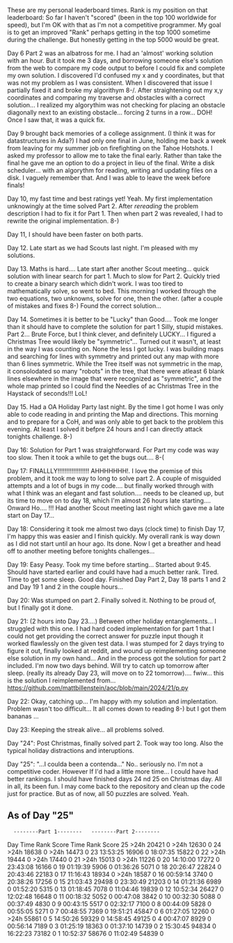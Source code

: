 

These are my personal leaderboard times. Rank is my position on that leaderboard:
So far I haven't "scored" (been in the top 100 worldwide for speed), but I'm OK
with that as I'm not a competitive programmer.  My goal is to get an improved
"Rank" perhaps getting in the top 1000 sometime during the challenge. But
honestly getting in the top 5000 would be great.

Day 6 Part 2 was an albatross for me.  I had an 'almost' working solution
with an hour.  But it took me 3 days, and borrowing someone else's solution
from the web to compare my code output to before I could fix and complete
my own solution.   I discovered I'd confused my x and y coordinates, but
that was not my problem as I was consistent.  When I discovered that issue
I partially fixed it and broke my algorithym 8-/.  After straightening out
my x,y coordinates and comparing my traverse and obstacles with a correct
solution... I realized my algorythim was not checking for placing an obstacle
diagonally next to an existing obstacle... forcing 2 turns in a row... DOH!
Once I saw that, it was a quick fix.

Day 9 brought back memories of a college assignment. (I think it was for
datastructures in Ada?)  I had only one final in June, holding me back a
week from leaving for my summer job on firefighting on the Tahoe Hotshots.
I asked my professor to allow me to take the final early.  Rather than take
the final he gave me an option to do a project in lieu of the final.  Write
a disk scheduler... with an algorythm for reading, writing and updating
files on a disk.  I vaguely remember that.  And I was able to leave the
week before finals!

Day 10, my fast time and best ratings yet! Yeah.  My first implementation
unknowingly at the time solved Part 2. After _rereading_ the problem
description I had to fix it for Part 1.  Then when part 2 was revealed,
I had to rewrite the original implementation.  8-)

Day 11, I should have been faster on both parts.

Day 12. Late start as we had Scouts last night.  I'm pleased with my solutions.

Day 13. Maths is hard....  Late start after another Scout meeting...
quick solution with linear search for part 1.  Much to slow for Part 2.
Quickly tried to create a binary search which didn't work.  I was too
tired to mathematically solve, so went to bed.  This morning I worked
through the two equations, two unknowns, solve for one, then the other.
(after a couple of mistakes and fixes 8-) Found the correct solution...

Day 14.  Sometimes it is better to be "Lucky" than Good....
Took me longer than it should have to complete the solution for part 1
Silly, stupid mistakes.
Part 2... Brute Force, but I think clever, and definitely LUCKY...
I figured a Christmas Tree would likely be "symmetric"... Turned out it
wasn't, at least in the way I was counting on.  None the less I got lucky.
I was building maps and searching for lines with symmetry and printed out
any map with more than 6 lines symmetric.  While the Tree itself was not
symmetric in the map,  it consolodated so many "robots" in the tree, that
there were atleast 6 blank lines elsewhere in the image that were recognized
as "symmetric", and the whole map printed so I could find the Needles of
ac Christmas Tree in the Haystack of seconds!!! LoL!

Day 15.  Had a OA Holiday Party last night.  By the time I got home
I was only able to code reading in and printing the Map and directions.
This morning and to prepare for a CoH, and was only able to get back
to the problem this evening.  At least I solved it befpre 24 hours
and I can directly attack tonights challenge.  8-)

Day 16: Solution for Part 1 was straightforward.  For Part my code was
way too slow. Then it took a while to get the bugs out.... 8-(

Day 17:  FINALLLY!!!!!!!!!!!!!!!!!!
AHHHHHHH!.     I love the premise of this problem, and it took me way
to long to solve part 2.  A couple of misguided attempts and a lot of
bugs in my code....  but finally worked through with what I think was
an elegant and fast solution....  needs to be cleaned up, but its
time to move on to day 18, which I'm almost 26 hours late starting....
Onward Ho.... !!!   Had another Scout meeting last night which
gave me a late start on Day 17...

Day 18:  Considering it took me almost two days (clock time) to finish
Day 17, I'm happy this was easier and I finish quickly.  My overall
rank is way down as I did not start until an hour ago. Its done.
Now I get a breather and head off to another meeting before tonights
challenges...

Day 19:  Easy Peasy.  Took my time before starting... Started about
9:45.  Should have started earlier and could have had a much better rank.
Tired.  Time to get some sleep.
Good day. Finished Day Part 2, Day 18 parts 1 and 2 and Day 19 1 and 2
in the couple hours...

Day 20:  Was stumped on part 2.  Finally solved it.  Nothing to be proud
of, but I finally got it done.

Day 21: (2 hours into Day 23....)  Between other holiday entanglements...
I struggled with this one.  I had hard coded implementation for part 1
that I could not get providing the correct answer for puzzle input though
it worked flawlessly on the given test data.  I was stumped for 2 days
trying to figure it out,  finally looked at reddit, and wound up
reimplementing someone else solution in my own hand...  And in the process
got the solution for part 2 included.  I'm now two days behind.
Will try to catch up tomorrow after sleep.
      (really its already Day 23, will move on to 22 tomorrow)....
      fwiw... this is the solution I reimplemented from...
      https://github.com/mattbillenstein/aoc/blob/main/2024/21/p.py

Day 22:  Okay, catching up... I'm happy with my solution and implentation.
Problem wasn't too difficult... It all comes down to reading 8-)
but I got them bananas ...

Day 23:  Keeping the streak alive...  all problems solved.

Day "24":  Post Christmas, finally solved part 2.  Took way too long. Also
the typical holiday distractions and interuptions.

Day "25":  "...I coulda been a contenda..."
No.. seriously no.  I'm not a competitive coder.  However If I'd had
a little more time... I could have had better rankings.  I should have
finished days 24 nd 25 on Christmas day.  All in all, its been fun.
I may come back to the repository and clean up the code just for practice.
But as of now,  all 50 puzzles are solved.  Yeah.

## As of Day "25"

      --------Part 1--------   --------Part 2--------
Day       Time   Rank  Score       Time   Rank  Score
 25       >24h  20421      0       >24h  12630      0
 24       >24h  18638      0       >24h  14473      0
 23   13:53:25  16906      0   18:07:35  15822      0
 22       >24h  19444      0       >24h  17440      0
 21       >24h  15013      0       >24h  11226      0
 20   14:10:00  17272      0   23:43:08  16166      0
 19   01:19:39   5906      0   01:36:26   5071      0
 18   20:26:47  22824      0   20:43:46  22183      0
 17   11:16:43  18934      0       >24h  18587      0
 16   00:59:14   3740      0   20:38:26  17256      0
 15   21:03:43  29498      0   23:30:49  21203      0
 14   01:21:36   6989      0   01:52:20   5315      0
 13   01:18:45   7078      0   11:04:46  19839      0
 12   10:52:34  26427      0   12:02:48  16648      0
 11   00:18:32   5052      0   00:47:08   3842      0
 10   00:32:30   5088      0   00:37:49   4830      0
  9   00:43:15   5517      0   02:32:17   7100      0
  8   00:44:09   5828      0   00:55:05   5271      0
  7   00:48:55   7369      0   19:51:21  45847      0
  6   01:27:05  12260      0       >24h  55861      0
  5   14:50:26  59329      0   14:58:45  49125      0
  4   00:47:07   8929      0   00:56:14   7189      0
  3   01:25:19  18363      0   01:37:10  14739      0
  2   15:30:45  94834      0   16:22:23  73182      0
  1   10:52:37  58676      0   11:02:49  54839      0